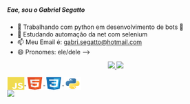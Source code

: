 

##### Eae, sou o Gabriel Segatto

- 🔭 Trabalhando com python em desenvolvimento de bots 🤖
- 🌱 Estudando automação da net com selenium 
- 📫 Meu Email é: gabri.segatto@hotmail.com
- 😄 Pronomes: ele/dele
-->

<div align="center">
  <a href="https://github.com/SH4ADOWexe">
  <img height="180em" src="https://github-readme-stats.vercel.app/api?username=SH4ADOWexe&show_icons=true&theme=dark&include_all_commits=true&count_private=true"/>
  <img height="180em" src="https://github-readme-stats.vercel.app/api/top-langs/?username=SH4ADOWexe&layout=compact&langs_count=7&theme=dark"/>
</div>

<div style="display: inline_block"><br>
  <img align="center" alt="Segatto-Js" height="30" width="40" src="https://raw.githubusercontent.com/devicons/devicon/master/icons/javascript/javascript-plain.svg">
  <img align="center" alt="Segatto-HTML" height="30" width="40" src="https://raw.githubusercontent.com/devicons/devicon/master/icons/html5/html5-original.svg">
  <img align="center" alt="Segatto-CSS" height="30" width="40" src="https://raw.githubusercontent.com/devicons/devicon/master/icons/css3/css3-original.svg">
  <img align="center" alt="Segatto-Python" height="30" width="40" src="https://raw.githubusercontent.com/devicons/devicon/master/icons/python/python-original.svg">
</div>

<div>
<a href="https://instagram.com/xsegattoo_1" target="_blank"><img src="https://img.shields.io/badge/-Instagram-%23E4405F?style=for-the-badge&logo=instagram&logoColor=white" target="_blank"></a>
</div>
